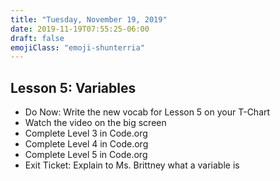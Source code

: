 ```yaml
---
title: "Tuesday, November 19, 2019"
date: 2019-11-19T07:55:25-06:00
draft: false
emojiClass: "emoji-shunterria"
---
```


## Lesson 5: Variables
- Do Now: Write the new vocab for Lesson 5 on your T-Chart
- Watch the video on the big screen
- Complete Level 3 in Code.org
- Complete Level 4 in Code.org
- Complete Level 5 in Code.org
- Exit Ticket: Explain to Ms. Brittney what a variable is